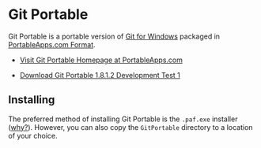 # Git Portable

Git Portable is a portable version of [Git for Windows](https://github.com/git/git) packaged in [PortableApps.com Format](http://portableapps.com/about/what_is_a_portable_app).

- [Visit Git Portable Homepage at PortableApps.com](http://portableapps.com/node/34685)

- [Download Git Portable 1.8.1.2 Development Test 1][download link]

## Installing

The preferred method of installing Git Portable is the `.paf.exe` installer ([why?][why paf]). However, you can also copy the `GitPortable` directory to a location of your choice. 

   [download link]: https://github.com/bungeshea/GitPortable/raw/master/GitPortable_1.8.1.2_Development_Test_1_online.paf.exe
   [why paf]: http://portableapps.com/about/what_is_a_portable_app#whypaf
